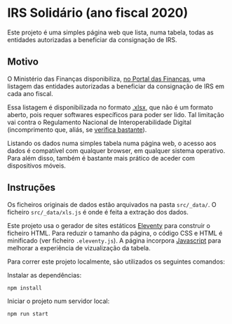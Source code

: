 # IRS Solidário (ano fiscal 2020)

Este projeto é uma simples página web que lista, numa tabela, todas as entidades autorizadas a beneficiar da consignação de IRS.

## Motivo

O Ministério das Finanças disponibiliza, [no Portal das Finanças](https://info.portaldasfinancas.gov.pt/pt/apoio_contribuinte/IRS/Pages/IRS_entidades_beneficiarias_consignacao.aspx), uma listagem das entidades autorizadas a beneficiar da consignação de IRS em cada ano fiscal.

Essa listagem é disponibilizada no formato [.xlsx](https://en.wikipedia.org/wiki/Microsoft_Excel#File_formats), que não é um formato aberto, pois requer softwares específicos para poder ser lido. Tal limitação vai contra o Regulamento Nacional de Interoperabilidade Digital (incomprimento que, aliás, se [verifica bastante](https://ansol.org/normasabertas/rnid)).

Listando os dados numa simples tabela numa página web, o acesso aos dados é compatível com qualquer browser, em qualquer sistema operativo. Para além disso, também é bastante mais prático de aceder com dispositivos móveis.

## Instruções

Os ficheiros originais de dados estão arquivados na pasta `src/_data/`. O ficheiro `src/_data/xls.js` é onde é feita a extração dos dados.

Este projeto usa o gerador de sites estáticos [Eleventy](https://www.11ty.dev/) para construir o ficheiro HTML. Para reduzir o tamanho da página, o código CSS e HTML é minificado (ver ficheiro `.eleventy.js`). A página incorpora [Javascript](https://github.com/fiduswriter/Simple-DataTables) para melhorar a experiência de vizualização da tabela.

Para correr este projeto localmente, são utilizados os seguintes comandos:

Instalar as dependências:
```bash
npm install
```

Iniciar o projeto num servidor local:
```bash
npm run start
```
